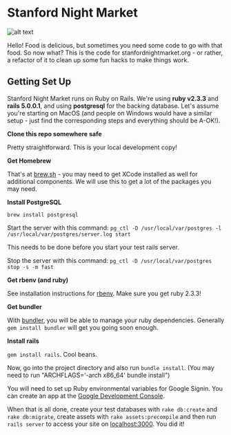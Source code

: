 # Stanford Night Market

![alt text](https://circleci.com/gh/mochimoshi/nightmarket.svg?style=shield&circle-token=:circle-token "Test status")

Hello! Food is delicious, but sometimes you need some code to go with that food. So now what? This is the code for stanfordnightmarket.org - or rather, a refactor of it to clean up some fun hacks to make things work.

## Getting Set Up

Stanford Night Market runs on Ruby on Rails. We're using **ruby v2.3.3** and **rails 5.0.0.1**, and using **postgresql** for the backing database. Let's assume you're starting on MacOS (and people on Windows would have a similar setup - just find the corresponding steps and everything should be A-OK!).

**Clone this repo somewhere safe**

Pretty straightforward. This is your local development copy!

**Get Homebrew**

That's at [brew.sh](http://brew.sh/) - you may need to get XCode installed as well for additional components. We will use this to get a lot of the packages you may need.

**Install PostgreSQL**

`brew install postgresql`

Start the server with this command: `pg_ctl -D /usr/local/var/postgres -l /usr/local/var/postgres/server.log start`

This needs to be done before you start your test rails server.

Stop the server with this command: `pg_ctl -D /usr/local/var/postgres stop -s -m fast`

**Get rbenv (and ruby)**

See installation instructions for [rbenv](https://github.com/rbenv/rbenv). Make sure you get ruby 2.3.3!

**Get bundler**

With [bundler](http://bundler.io/), you will be able to manage your ruby dependencies. Generally `gem install bundler` will get you going soon enough.

**Install rails**

`gem install rails`. Cool beans.

Now, go into the project directory and also run `bundle install`. (You may need to run "ARCHFLAGS='-arch x86_64' bundle install")


You will need to set up Ruby environmental variables for Google Signin. You can create an app at the [Google Development Console](https://console.developers.google.com).

When that is all done, create your test databases with `rake db:create` and `rake db:migrate`, create assets with `rake assets:precompile` and then run `rails server` to access your site on [localhost:3000](http://localhost:3000). You did it!